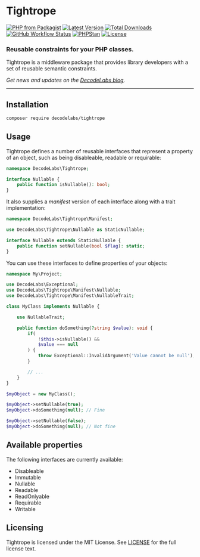 # Tightrope

[![PHP from Packagist](https://img.shields.io/packagist/php-v/decodelabs/tightrope?style=flat)](https://packagist.org/packages/decodelabs/tightrope)
[![Latest Version](https://img.shields.io/packagist/v/decodelabs/tightrope.svg?style=flat)](https://packagist.org/packages/decodelabs/tightrope)
[![Total Downloads](https://img.shields.io/packagist/dt/decodelabs/tightrope.svg?style=flat)](https://packagist.org/packages/decodelabs/tightrope)
[![GitHub Workflow Status](https://img.shields.io/github/actions/workflow/status/decodelabs/tightrope/integrate.yml?branch=develop)](https://github.com/decodelabs/tightrope/actions/workflows/integrate.yml)
[![PHPStan](https://img.shields.io/badge/PHPStan-enabled-44CC11.svg?longCache=true&style=flat)](https://github.com/phpstan/phpstan)
[![License](https://img.shields.io/packagist/l/decodelabs/tightrope?style=flat)](https://packagist.org/packages/decodelabs/tightrope)

### Reusable constraints for your PHP classes.

Tightrope is a middleware package that provides library developers with a set of reusable semantic constraints.

_Get news and updates on the [DecodeLabs blog](https://blog.decodelabs.com)._

---


## Installation

```bash
composer require decodelabs/tightrope
```

## Usage

Tightrope defines a number of reusable interfaces that represent a property of an object, such as being disableable, readable or requirable:

```php
namespace DecodeLabs\Tightrope;

interface Nullable {
    public function isNullable(): bool;
}
```

It also supplies a _manifest_ version of each interface along with a trait implementation:

```php
namespace DecodeLabs\Tightrope\Manifest;

use DecodeLabs\Tightrope\Nullable as StaticNullable;

interface Nullable extends StaticNullable {
    public function setNullable(bool $flag): static;
}
```

You can use these interfaces to define properties of your objects:

```php
namespace My\Project;

use DecodeLabs\Exceptional;
use DecodeLabs\Tightrope\Manifest\Nullable;
use DecodeLabs\Tightrope\Manifest\NullableTrait;

class MyClass implements Nullable {

    use NullableTrait;

    public function doSomething(?string $value): void {
        if(
            !$this->isNullable() &&
            $value === null
        ) {
            throw Exceptional::InvalidArgument('Value cannot be null');
        }

        // ...
    }
}

$myObject = new MyClass();

$myObject->setNullable(true);
$myObject->doSomething(null); // Fine

$myObject->setNullable(false);
$myObject->doSomething(null); // Not fine
```

## Available properties

The following interfaces are currently available:

- Disableable
- Immutable
- Nullable
- Readable
- ReadOnlyable
- Requirable
- Writable


## Licensing
Tightrope is licensed under the MIT License. See [LICENSE](./LICENSE) for the full license text.
